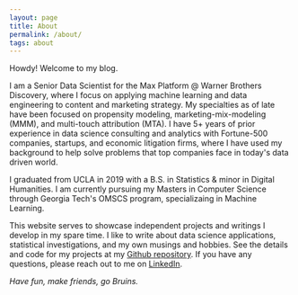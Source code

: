 ```yaml
---
layout: page
title: About
permalink: /about/
tags: about
---
```


Howdy! Welcome to my blog. 

I am a Senior Data Scientist for the Max Platform @ Warner Brothers Discovery, where I focus on applying machine learning and data engineering to content and marketing strategy. My specialties as of late have been focused on propensity modeling, marketing-mix-modeling (MMM), and multi-touch attribution (MTA). I have 5+ years of prior experience in data science consulting and analytics with Fortune-500 companies, startups, and economic litigation firms, where I have used my background to help solve problems that top companies face in today's data driven world. 

I graduated from UCLA in 2019 with a B.S. in Statistics & minor in Digital Humanities. I am currently pursuing my Masters in Computer Science through Georgia Tech's OMSCS program, specializaing in Machine Learning. 

This website serves to showcase independent projects and writings I develop in my spare time. I like to write about data science applications, statistical investigations, and my own musings and hobbies. See the details and code for my projects at my [Github repository](https://github.com/JamesWWilson). If you have any questions, please reach out to me on [LinkedIn](https://www.linkedin.com/in/james-wesley-wilson/).

*Have fun, make friends, go Bruins.*
